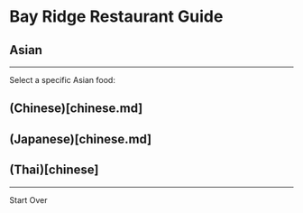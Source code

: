 # Bay Ridge Restaurant Guide
## Asian
---
Select a specific Asian food:
## (Chinese)[chinese.md]
## (Japanese)[chinese.md]
## (Thai)[chinese]
---
Start Over
